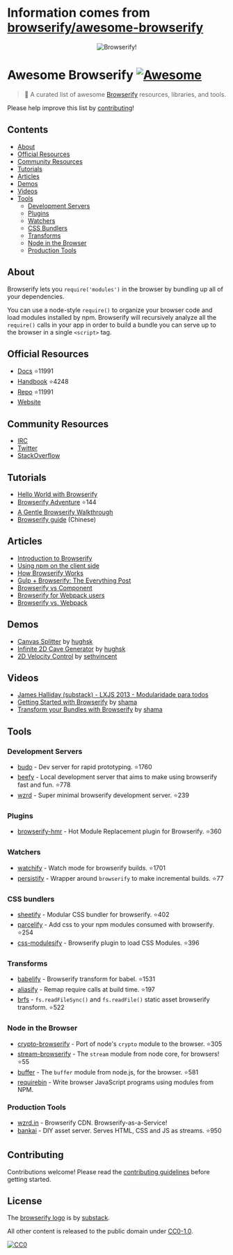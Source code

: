 # Information comes from [browserify/awesome-browserify](https://github.com/browserify/awesome-browserify)
<div align="center"><img src="browserify.png" alt="Browserify!"></div>

# Awesome Browserify [![Awesome](https://cdn.rawgit.com/sindresorhus/awesome/d7305f38d29fed78fa85652e3a63e154dd8e8829/media/badge.svg)](https://github.com/sindresorhus/awesome)

> :crystal_ball: A curated list of awesome [Browserify](https://github.com/substack/node-browserify) resources, libraries, and tools.

Please help improve this list by [contributing](contributing.md)!

## Contents

- [About](#about)
- [Official Resources](#official-resources)
- [Community Resources](#community-resources)
- [Tutorials](#tutorials)
- [Articles](#articles)
- [Demos](#demos)
- [Videos](#videos)
- [Tools](#tools)
  - [Development Servers](#development-servers)
  - [Plugins](#plugins)
  - [Watchers](#watchers)
  - [CSS Bundlers](#css-bundlers)
  - [Transforms](#transforms)
  - [Node in the Browser](#node-in-the-browser)
  - [Production Tools](#production-tools)

## About

Browserify lets you `require('modules')` in the browser by bundling up all of your dependencies.

You can use a node-style `require()` to organize your browser code and load modules installed by npm. Browserify will recursively analyze all the `require()` calls in your app in order to build a bundle you can serve up to the browser in a single `<script>` tag.

## Official Resources

- [Docs](https://github.com/substack/node-browserify#usage) :star:11991
- [Handbook](https://github.com/substack/browserify-handbook) :star:4248
- [Repo](https://github.com/substack/node-browserify) :star:11991
- [Website](http://browserify.org/)

## Community Resources

- [IRC](http://webchat.freenode.net/?channels=browserify)
- [Twitter](http://twitter.com/browserify)
- [StackOverflow](http://stackoverflow.com/questions/tagged/browserify)

## Tutorials

- [Hello World with Browserify](http://browserify.org/#middle-section)
- [Browserify Adventure](https://github.com/workshopper/browserify-adventure) :star:144
- [A Gentle Browserify Walkthrough](https://ponyfoo.com/articles/a-gentle-browserify-walkthrough)
- [Browserify guide](http://zhaoda.net/2015/10/16/browserify-guide/) (Chinese)

## Articles

- [Introduction to Browserify](https://writingjavascript.org/posts/introduction-to-browserify)
- [Using npm on the client side](http://dontkry.com/posts/code/using-npm-on-the-client-side.html)
- [How Browserify Works](http://benclinkinbeard.com/posts/how-browserify-works/)
- [Gulp + Browserify: The Everything Post](https://www.viget.com/articles/gulp-browserify-starter-faq)
- [Browserify vs Component](http://www.forbeslindesay.co.uk/post/44144487088/browserify-vs-component)
- [Browserify for Webpack users](https://gist.github.com/substack/68f8d502be42d5cd4942)
- [Browserify vs. Webpack](https://mattdesl.svbtle.com/browserify-vs-webpack)

## Demos

- [Canvas Splitter](http://requirebin.com/?gist=maxogden/9576799) by [hughsk](http://github.com/hughsk)
- [Infinite 2D Cave Generator](http://requirebin.com/?gist=maxogden/9557700) by [hughsk](http://github.com/hughsk)
- [2D Velocity Control](http://requirebin.com/?gist=maxogden/9557776) by [sethvincent](http://github.com/sethvincent)

## Videos

- [James Halliday (substack) - LXJS 2013 - Modularidade para todos](https://www.youtube.com/watch?v=DCQNm6yiZh0)
- [Getting Started with Browserify](https://www.youtube.com/watch?v=CTAa8IcQh1U) by [shama](https://github.com/shama/)
- [Transform your Bundles with Browserify](https://www.youtube.com/watch?v=Uk2bgp8OLT8) by [shama](https://github.com/shama/)

## Tools

### Development Servers

- [budo](https://github.com/mattdesl/budo) - Dev server for rapid prototyping. :star:1760
- [beefy](https://github.com/chrisdickinson/beefy) - Local development server that aims to make using browserify fast and fun. :star:778
- [wzrd](https://github.com/maxogden/wzrd) - Super minimal browserify development server. :star:239

### Plugins

- [browserify-hmr](https://github.com/AgentME/browserify-hmr) - Hot Module Replacement plugin for Browserify. :star:360

### Watchers

- [watchify](https://github.com/substack/watchify) - Watch mode for browserify builds. :star:1701
- [persistify](https://github.com/royriojas/persistify) - Wrapper around `browserify` to make incremental builds. :star:77

### CSS bundlers

- [sheetify](https://github.com/stackcss/sheetify) - Modular CSS bundler for browserify. :star:402
- [parcelify](https://github.com/rotundasoftware/parcelify) - Add css to your npm modules consumed with browserify. :star:254
- [css-modulesify](https://github.com/css-modules/css-modulesify) - Browserify plugin to load CSS Modules. :star:396

### Transforms

- [babelify](https://github.com/babel/babelify) - Browserify transform for babel. :star:1531
- [aliasify](https://github.com/benbria/aliasify) - Remap require calls at build time. :star:197
- [brfs](https://github.com/substack/brfs) - `fs.readFileSync()` and `fs.readFile()` static asset browserify transform. :star:522

### Node in the Browser

- [crypto-browserify](https://github.com/crypto-browserify/crypto-browserify) - Port of node's `crypto` module to the browser. :star:305
- [stream-browserify](https://github.com/substack/stream-browserify) - The `stream` module from node core, for browsers! :star:55
- [buffer](https://github.com/feross/buffer) - The `buffer` module from node.js, for the browser. :star:581
- [requirebin](http://requirebin.com/) - Write browser JavaScript programs using modules from NPM.

### Production Tools

- [wzrd.in](https://wzrd.in/) - Browserify CDN. Browserify-as-a-Service!
- [bankai](https://github.com/yoshuawuyts/bankai) - DIY asset server. Serves HTML, CSS and JS as streams. :star:950

## Contributing

Contributions welcome! Please read the [contributing guidelines](contributing.md) before getting started.

## License

The [browserify logo](browserify.png) is by [substack](https://github.com/substack).

All other content is released to the public domain under [CC0-1.0](https://spdx.org/licenses/CC0-1.0.html).

[![CC0](http://mirrors.creativecommons.org/presskit/buttons/88x31/svg/cc-zero.svg)](https://creativecommons.org/publicdomain/zero/1.0/)

